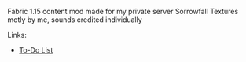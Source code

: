 Fabric 1.15 content mod made for my private server Sorrowfall
Textures motly by me, sounds credited individually


Links:
- [To-Do List](https://trello.com/b/TQLbR9Gt/sorrowfall-to-do)
